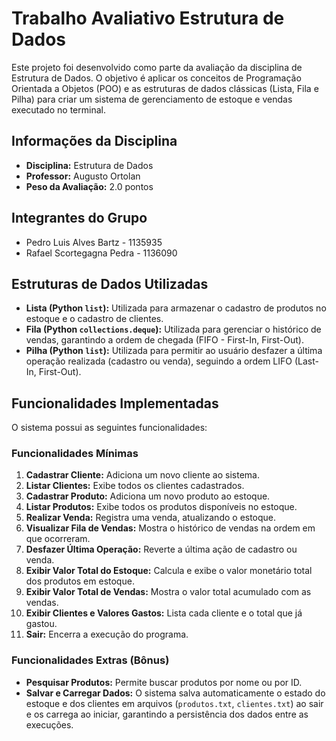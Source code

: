 # Trabalho Avaliativo Estrutura de Dados

Este projeto foi desenvolvido como parte da avaliação da disciplina de Estrutura de Dados. O objetivo é aplicar os conceitos de Programação Orientada a Objetos (POO) e as estruturas de dados clássicas (Lista, Fila e Pilha) para criar um sistema de gerenciamento de estoque e vendas executado no terminal.

## Informações da Disciplina

* **Disciplina:** Estrutura de Dados
* **Professor:** Augusto Ortolan
* **Peso da Avaliação:** 2.0 pontos

## Integrantes do Grupo

* Pedro Luis Alves Bartz - 1135935
* Rafael Scortegagna Pedra - 1136090

## Estruturas de Dados Utilizadas

* **Lista (Python `list`):** Utilizada para armazenar o cadastro de produtos no estoque e o cadastro de clientes.
* **Fila (Python `collections.deque`):** Utilizada para gerenciar o histórico de vendas, garantindo a ordem de chegada (FIFO - First-In, First-Out).
* **Pilha (Python `list`):** Utilizada para permitir ao usuário desfazer a última operação realizada (cadastro ou venda), seguindo a ordem LIFO (Last-In, First-Out).

## Funcionalidades Implementadas

O sistema possui as seguintes funcionalidades:

### Funcionalidades Mínimas
1.  **Cadastrar Cliente:** Adiciona um novo cliente ao sistema.
2.  **Listar Clientes:** Exibe todos os clientes cadastrados.
3.  **Cadastrar Produto:** Adiciona um novo produto ao estoque.
4.  **Listar Produtos:** Exibe todos os produtos disponíveis no estoque.
5.  **Realizar Venda:** Registra uma venda, atualizando o estoque.
6.  **Visualizar Fila de Vendas:** Mostra o histórico de vendas na ordem em que ocorreram.
7.  **Desfazer Última Operação:** Reverte a última ação de cadastro ou venda.
8.  **Exibir Valor Total do Estoque:** Calcula e exibe o valor monetário total dos produtos em estoque.
9.  **Exibir Valor Total de Vendas:** Mostra o valor total acumulado com as vendas.
10. **Exibir Clientes e Valores Gastos:** Lista cada cliente e o total que já gastou.
11. **Sair:** Encerra a execução do programa.

### Funcionalidades Extras (Bônus)
* **Pesquisar Produtos:** Permite buscar produtos por nome ou por ID.
* **Salvar e Carregar Dados:** O sistema salva automaticamente o estado do estoque e dos clientes em arquivos (`produtos.txt`, `clientes.txt`) ao sair e os carrega ao iniciar, garantindo a persistência dos dados entre as execuções.

